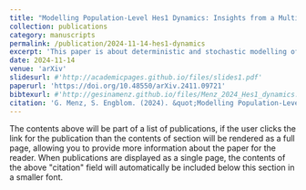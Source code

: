 ```yaml
---
title: "Modelling Population-Level Hes1 Dynamics: Insights from a Multi-Framework Approach"
collection: publications
category: manuscripts
permalink: /publication/2024-11-14-hes1-dynamics
excerpt: 'This paper is about deterministic and stochastic modelling of population-level Hes1 dynamics. In this work, we are trying to balance realistic capturing of biological behaviour and mathematical analysability.'
date: 2024-11-14
venue: 'arXiv'
slidesurl: #'http://academicpages.github.io/files/slides1.pdf'
paperurl: 'https://doi.org/10.48550/arXiv.2411.09721'
bibtexurl: #'http://gesinamenz.github.io/files/Menz_2024_Hes1_dynamics.bib'
citation: 'G. Menz, S. Engblom. (2024). &quot;Modelling Population-Level Hes1 Dynamics: Insights from a Multi-Framework Approach.&quot; <i>preprint arXiv</i>'
---
```

The contents above will be part of a list of publications, if the user clicks the link for the publication than the contents of section will be rendered as a full page, allowing you to provide more information about the paper for the reader. When publications are displayed as a single page, the contents of the above "citation" field will automatically be included below this section in a smaller font.
